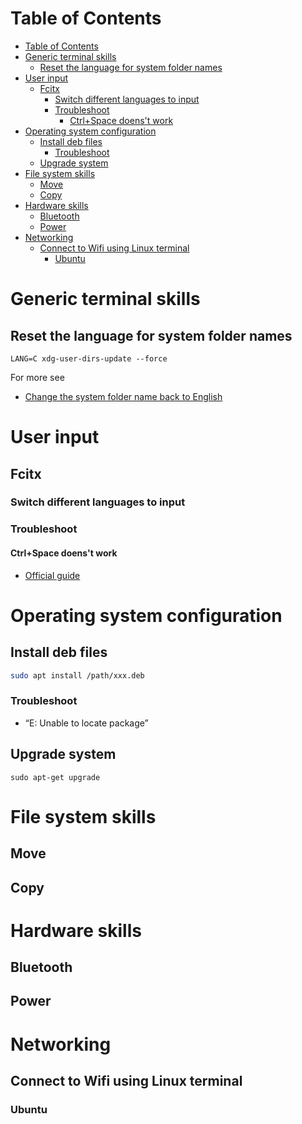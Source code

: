 # Table of Contents
- [Table of Contents](#table-of-contents)
- [Generic terminal skills](#generic-terminal-skills)
  - [Reset the language for system folder names](#reset-the-language-for-system-folder-names)
- [User input](#user-input)
  - [Fcitx](#fcitx)
    - [Switch different languages to input](#switch-different-languages-to-input)
    - [Troubleshoot](#troubleshoot)
      - [Ctrl+Space doens't work](#ctrlspace-doenst-work)
- [Operating system configuration](#operating-system-configuration)
  - [Install deb files](#install-deb-files)
    - [Troubleshoot](#troubleshoot-1)
  - [Upgrade system](#upgrade-system)
- [File system skills](#file-system-skills)
  - [Move](#move)
  - [Copy](#copy)
- [Hardware skills](#hardware-skills)
  - [Bluetooth](#bluetooth)
  - [Power](#power)
- [Networking](#networking)
  - [Connect to Wifi using Linux terminal](#connect-to-wifi-using-linux-terminal)
    - [Ubuntu](#ubuntu)
# Generic terminal skills
## Reset the language for system folder names
```
LANG=C xdg-user-dirs-update --force
```
For more see
- [Change the system folder name back to English](https://askubuntu.com/questions/398555/change-the-system-folder-name-back-to-english)
# User input
## Fcitx
### Switch different languages to input
### Troubleshoot
#### Ctrl+Space doens't work
- [Official guide](https://fcitx-im.org/wiki/FAQ#When_use_Ctrl_.2B_Space.2C_Fcitx_cannot_be_triggered_on)

# Operating system configuration
## Install deb files
```bash
sudo apt install /path/xxx.deb
```
### Troubleshoot
- “E: Unable to locate package”
## Upgrade system
```
sudo apt-get upgrade
```
# File system skills
## Move
## Copy
# Hardware skills
## Bluetooth
## Power

# Networking
## Connect to Wifi using Linux terminal
### Ubuntu